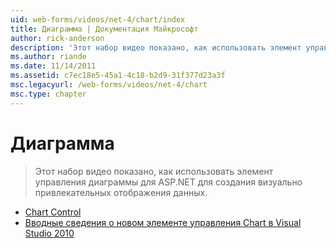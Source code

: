 ```yaml
---
uid: web-forms/videos/net-4/chart/index
title: Диаграмма | Документация Майкрософт
author: rick-anderson
description: 'Этот набор видео показано, как использовать элемент управления диаграммы для ASP.NET для создания визуально привлекательных отображения данных.'
ms.author: riande
ms.date: 11/14/2011
ms.assetid: c7ec18e5-45a1-4c18-b2d9-31f377d23a3f
msc.legacyurl: /web-forms/videos/net-4/chart
msc.type: chapter
---
```

<a name="chart"></a>Диаграмма
====================
> Этот набор видео показано, как использовать элемент управления диаграммы для ASP.NET для создания визуально привлекательных отображения данных.


- [Chart Control](aspnet-4-quick-hit-chart-control.md)
- [Вводные сведения о новом элементе управления Chart в Visual Studio 2010](aspnet-4-how-do-i-introducing-the-new-chart-control-in-visual-studio-2010.md)
